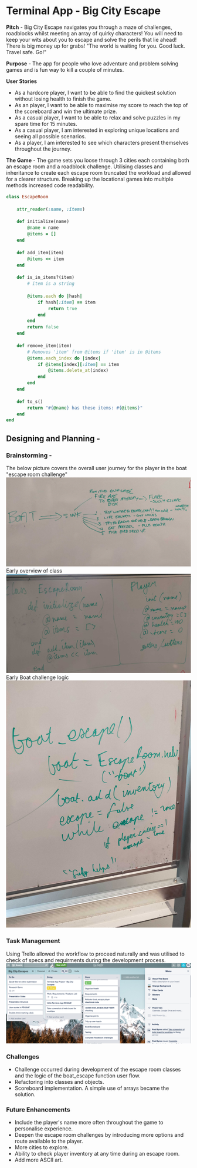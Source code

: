 # Terminal App - Big City Escape 
**Pitch** - Big City Escape navigates you through a maze of challenges, roadblocks whilst meeting an array of quirky characters! You will need to keep your wits about you to escape and solve the perils that lie ahead! There is big money up for grabs! "The world is waiting for you. Good luck. Travel safe. Go!"

**Purpose** - The app for people who love adventure and problem solving games and is fun way to kill a couple of minutes. 

**User Stories** 

- As a hardcore player, I want to be able to find the quickest solution without losing health to finish the game.
- As an player, I want to be able to maximise my score to reach the top of the scoreboard and win the ultimate prize.
- As a casual player, I want to be able to relax and solve puzzles in my spare time for 15 minutes.
- As a casual player, I am interested in exploring unique locations and seeing all possible scenarios.
- As a player, I am interested to see which characters present themselves throughout the journey.

**The Game** - The game sets you loose through 3 cities each containing both an escape room and a roadblock challenge. Utilising classes and inheritance to create each escape room truncated the workload and allowed for a clearer structure. Breaking up the locational games into multiple methods increased code readability.

```ruby 
class EscapeRoom

    attr_reader(:name, :items)

    def initialize(name)
        @name = name
        @items = []
    end

    def add_item(item)
        @items << item
    end

    def is_in_items?(item)
        # item is a string

        @items.each do |hash|
            if hash[:item] == item
                return true
            end
        end
        return false
    end

    def remove_item(item)
        # Removes 'item' from @items if 'item' is in @items
        @items.each_index do |index|
            if @items[index][:item] == item
                @items.delete_at(index)
            end
        end
    end

    def to_s()
        return "#{@name} has these items: #{@items}"
    end
end
```

## Designing and Planning -  

### Brainstorming -  
The below picture covers the overall user journey for the player in the boat "escape room challenge"
![Boat_Overview](pictures/BoatEscapefunction.png)
Early overview of class
![classoverview](pictures/ClassOverview.png)
Early Boat challenge logic
![Boat Escape Logic](pictures/Boat_escape_logic.jpg)

### Task Management

Using Trello allowed the workflow to proceed naturally and was utilised to check of specs and requirments during the development process.
![Trello Update](pictures/Trello_update.png)

### Challenges
- Challenge occurred during development of the escape room classes and the logic of the boat_escape function user flow. 
- Refactoring into classes and objects.
- Scoreboard implementation. A simple use of arrays became the solution.

### Future Enhancements

- Include the player's name more often throughout the game to personalise experience.
- Deepen the escape room challenges by introducing more options and route available to the player.
- More cities to explore.
- Ability to check player inventory at any time during an escape room.
- Add more ASCII art.



